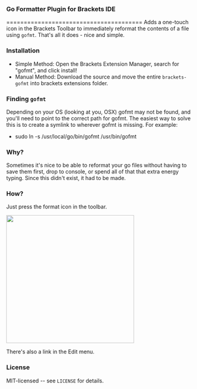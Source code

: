 ### Go Formatter Plugin for Brackets IDE
=======================================
Adds a one-touch icon in the Brackets Toolbar to immediately reformat the contents of a file using `gofmt`.
That's all it does - nice and simple.

### Installation 
- Simple Method: Open the Brackets Extension Manager, search for "gofmt", and click install!
- Manual Method: Download the source and move the entire `brackets-gofmt` into brackets extensions folder.

### Finding `gofmt`
Depending on your OS (looking at you, OSX) gofmt may not be found, and you'll need to point to the correct 
path for gofmt. The easiest way to solve this is to create a symlink to wherever gofmt is missing. For example:

* sudo ln -s /usr/local/go/bin/gofmt /usr/bin/gofmt



### Why?
Sometimes it's nice to be able to reformat your go files without having to save them first, drop to console, or 
spend all of that that extra energy typing. Since this didn't exist, it had to be made.

### How?
Just press the format icon in the toolbar. 

<img src="http://i.imgur.com/34p8gS7.png?1" height="height:277" width="339">

There's also a link in the Edit menu.

### License
MIT-licensed -- see `LICENSE` for details.